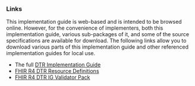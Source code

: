 ### Links

This implementation guide is web-based and is intended to be browsed online.  However, for the convenience of implementers, both this implementation guide, various sub-packages of it, and some of the source specifications are available for download.  The following links allow you to download various parts of this implementation guide and other referenced implementation guides for local use.

* The full [DTR Implementation Guide](full-ig.zip)
* [FHIR R4 DTR Resource Definitions](definitions.json.zip)
* [FHIR R4 DTR IG Validator Pack](validator-hl7.fhir.us.davinci-dtr.pack)
